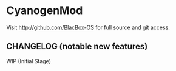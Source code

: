 CyanogenMod
===============

Visit http://github.com/BlacBox-OS for full source and git access.


CHANGELOG (notable new features)
---------

WIP (Initial Stage)
